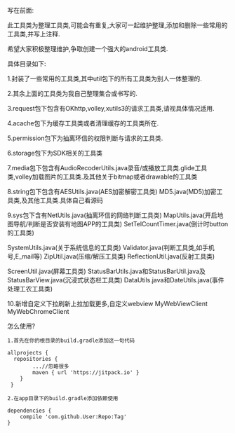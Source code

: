 写在前面:

  此工具类为整理工具类,可能会有重复,大家可一起维护整理,添加和删除一些常用的工具类,并写上注释.

  希望大家积极整理维护,争取创建一个强大的android工具类.
  
具体目录如下:

1.封装了一些常用的工具类,其中util包下的所有工具类为别人一体整理的.

2.其余上面的工具类为我自己整理集合或书写的.

3.request包下包含有OKhttp,volley,xutils3的请求工具类,请视具体情况适用.

4.acache包下为缓存工具类或者清理缓存的工具类所在.

5.permission包下为抽离环信的权限判断与请求的工具类.

6.storage包下为SDK相关的工具类

7.media包下包含有AudioRecoderUtils.java录音/或播放工具类.glide工具类,volley加载图片的工具类.及其他关于bitmap或者drawable的工具类

8.string包下包含有AESUtils.java(AES加密解密工具类) MD5.java(MD5)加密工具类,及其他工具类.具体自己看源码

9.sys包下含有NetUtils.java(抽离环信的网络判断工具类) MapUtils.java(开启地图导航/判断是否安装有地图APP的工具类) SetTelCountTimer.java(倒计时button的工具类)

SystemUtils.java(关于系统信息的工具类) Validator.java(判断工具类,如手机号,E_mail等) ZipUtil.java(压缩/解压工具类) ReflectionUtil.java(反射工具类)

ScreenUtil.java(屏幕工具类) StatusBarUtils.java和StatusBarUtil.java及StatusBarView.java(沉浸式状态栏工具类) DataUtils.java和DateUtils.java(事件处理工农工具类)

10.新增自定义下拉刷新上拉加载更多,自定义webview MyWebViewClient MyWebChromeClient

怎么使用?

    1.首先在你的根目录的build.gradle添加这一句代码

    allprojects {
      repositories {
      		...//忽略很多
      	    maven { url 'https://jitpack.io' }
      	}
     }

    2.在app目录下的build.gradle添加依赖使用

   	dependencies {
   		compile 'com.github.User:Repo:Tag'
   	}